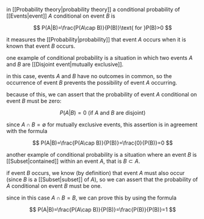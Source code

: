 in [[Probability theory|probability theory]] a conditional probability of [[Events|event]] $A$ conditional on event $B$ is

$$
P(A|B)=\frac{P(A\cap B)}{P(B)}\text{ for }P(B)>0
$$

it measures the [[Probability|probability]] that event $A$ occurs when it is known that event $B$ occurs.

one example of conditional probability is a situation in which two events $A$ and $B$ are [[Disjoint event|mutually exclusive]]. 

in this case, events $A$ and $B$ have no outcomes in common, so the occurrence of event $B$ prevents the possibility of event $A$ occurring. 

because of this, we can assert that the probability of event $A$ conditional on event $B$ must be zero:

$$
P(A|B)=0\text{ (if $A$ and $B$ are disjoint)}
$$

since $A\cap B=\emptyset$ for mutually exclusive events, this assertion is in agreement with the formula

$$
P(A|B)=\frac{P(A\cap B)}{P(B)}=\frac{0}{P(B)}=0
$$

another example of conditional probability is a situation where an event $B$ is [[Subset|contained]] within an event $A$, that is $B\subset A$.

if event $B$ occurs, we know (by definition) that event $A$ must also occur (since $B$ is a [[Subset|subset]] of $A$), so we can assert that the probability of $A$ conditional on event $B$ must be one.

since in this case $A\cap B=B$, we can prove this by using the formula

$$
P(A|B)=\frac{P(A\cap B)}{P(B)}=\frac{P(B)}{P(B)}=1
$$


